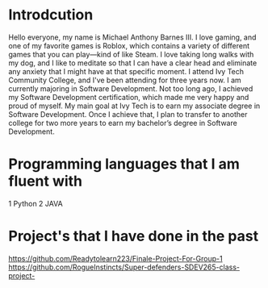 # Introdcution 
Hello everyone, my name is Michael Anthony Barnes III. I love gaming, and one of my favorite games is Roblox, which contains a variety of different games that you can play—kind of like Steam. I love taking long walks with my dog, and I like to meditate so that I can have a clear head and eliminate any anxiety that I might have at that specific moment. I attend Ivy Tech Community College, and I've been attending for three years now. I am currently majoring in Software Development. Not too long ago, I achieved my Software Development certification, which made me very happy and proud of myself. My main goal at Ivy Tech is to earn my associate degree in Software Development. Once I achieve that, I plan to transfer to another college for two more years to earn my bachelor’s degree in Software Development. 

# Programming languages  that I am fluent with 
1 Python 
2  JAVA 

# Project's  that I have done in the past 
https://github.com/Readytolearn223/Finale-Project-For-Group-1 
https://github.com/RogueInstincts/Super-defenders-SDEV265-class-project- 


